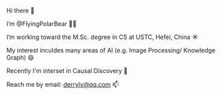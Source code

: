 Hi there 👋

I’m  @FlyingPolarBear 🐻‍❄ 

I’m working toward the M.Sc. degree in CS at USTC, Hefei, China ☀️

My interest inculdes many areas of AI (e.g. Image Processing/ Knowledge Graph) 😄

Recently I'm interset in Causal Discovery 🥰

Reach me by email: derrylv@qq.com 📫

<!---
FlyingPolarBear/FlyingPolarBear is a ✨ special ✨ repository because its `README.md` (this file) appears on your GitHub profile.
You can click the Preview link to take a look at your changes.
--->
